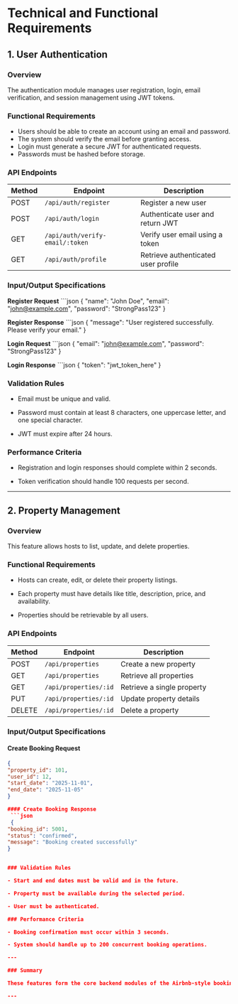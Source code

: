 # Technical and Functional Requirements

## 1. User Authentication

### **Overview**
The authentication module manages user registration, login, email verification, and session management using JWT tokens.

### **Functional Requirements**
- Users should be able to create an account using an email and password.
- The system should verify the email before granting access.
- Login must generate a secure JWT for authenticated requests.
- Passwords must be hashed before storage.

### **API Endpoints**

| Method | Endpoint | Description |
|---------|-----------|-------------|
| POST | `/api/auth/register` | Register a new user |
| POST | `/api/auth/login` | Authenticate user and return JWT |
| GET | `/api/auth/verify-email/:token` | Verify user email using a token |
| GET | `/api/auth/profile` | Retrieve authenticated user profile |

### **Input/Output Specifications**

**Register Request**
    ```json
    {
  "name": "John Doe",
  "email": "john@example.com",
  "password": "StrongPass123"
}

**Register Response**
    ```json
    {
  "message": "User registered successfully. Please verify your email."
}


**Login Request**
    ```json
    {
  "email": "john@example.com",
  "password": "StrongPass123"
}

**Login Response**
    ```json
    {
  "token": "jwt_token_here"
}



### **Validation Rules**

- Email must be unique and valid.

- Password must contain at least 8 characters, one uppercase letter, and one special character.

- JWT must expire after 24 hours.

### **Performance Criteria**

- Registration and login responses should complete within 2 seconds.

- Token verification should handle 100 requests per second.

---

## 2. Property Management
### **Overview**

This feature allows hosts to list, update, and delete properties.

### Functional Requirements

- Hosts can create, edit, or delete their property listings.

- Each property must have details like title, description, price, and availability.

- Properties should be retrievable by all users.

### API Endpoints

| Method | Endpoint              | Description                |
| ------ | --------------------- | -------------------------- |
| POST   | `/api/properties`     | Create a new property      |
| GET    | `/api/properties`     | Retrieve all properties    |
| GET    | `/api/properties/:id` | Retrieve a single property |
| PUT    | `/api/properties/:id` | Update property details    |
| DELETE | `/api/properties/:id` | Delete a property          |


### Input/Output Specifications


#### Create Booking Request
   ```json
   {
  "property_id": 101,
  "user_id": 12,
  "start_date": "2025-11-01",
  "end_date": "2025-11-05"
}

#### Create Booking Response
    ```json
    {
  "booking_id": 5001,
  "status": "confirmed",
  "message": "Booking created successfully"
}


### Validation Rules

- Start and end dates must be valid and in the future.

- Property must be available during the selected period.

- User must be authenticated.

### Performance Criteria

- Booking confirmation must occur within 3 seconds.

- System should handle up to 200 concurrent booking operations.

---

### Summary

These features form the core backend modules of the Airbnb-style booking system, ensuring secure user access, efficient property management, and reliable booking operations.

---